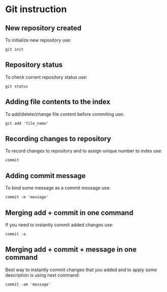 # Git instruction

## New repository created

To initialize new repository use:

    git init

## Repository status

To check current repository status use:

    git status

## Adding file contents to the index

To add/delete/change file content before commiting use:

    git add 'file_name'

## Recording changes to repository

To record changes to repository and to assign unique number to index use:

    commit

## Adding commit message

To bind some message as a commit message use:

    commit -m 'message'

## Merging add + commit in one command

If you need to instantly commit added changes use:

    commit -a

## Merging add + commit + message in one command

Best way to instantly commit changes that you added and to apply some description is using next command:

    commit -am 'message'

